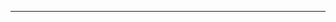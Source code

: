 <!--
CO_OP_TRANSLATOR_METADATA:
{
  "original_hash": "cffce88f960004dcc957455277e790f9",
  "translation_date": "2025-08-27T23:45:58+00:00",
  "source_file": "03-GettingStarted/05-stdio-server/README.md",
  "language_code": "uk"
}
-->


---

